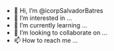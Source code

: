 - 👋 Hi, I’m @icorpSalvadorBatres
- 👀 I’m interested in ...
- 🌱 I’m currently learning ...
- 💞️ I’m looking to collaborate on ...
- 📫 How to reach me ...

<!---
icorpSalvadorBatres/icorpSalvadorBatres is a ✨ special ✨ repository because its `README.md` (this file) appears on your GitHub profile.
You can click the Preview link to take a look at your changes.
--->
